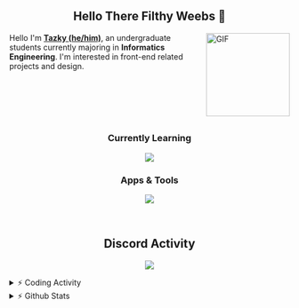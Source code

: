 <h2 align="center"> Hello There Filthy Weebs 👋 </h2>
<!-- <p>Hello I'm Tazky, an undergraduate students currently majoring in Informatics Engineering. I'm interested in front-end related projects and design.</p> -->
<img alt="GIF" align="right" width="150" style="border: 10px" src="https://i.imgur.com/KEfMEAu.gif"></img>

Hello I'm [**Tazky (he/him)**](https://tazky.site), an undergraduate students currently majoring in **Informatics Engineering**. I'm interested in front-end related projects and design.

<br>
<br>
<br>
<br>
<!-- Learning -->
<h2></h2>
<h3 align="center">Currently Learning</h3>
<p align="center">
<img src="https://skillicons.dev/icons?i=html,css,js,bootstrap,nodejs,mongodb,python,mysql&theme=dark"></img>
</p>

<!-- Apps and Tools -->
<h3 align="center">Apps & Tools</h3>
<p align="center">
<img src="https://skillicons.dev/icons?i=ps,vscode,discord,bots&theme=dark"></img>
</p>
<br>

<!-- Discord Section -->
<h2 align="center">Discord Activity</h2>
<p align="center">
<a href="https://discord.com/users/373404212748484608"><img src="https://lanyard.cnrad.dev/api/373404212748484608">
</a>
</p>

<!-- Coding Section -->
<details>
    <summary>⚡ Coding Activity</summary>
    <br>
<p align="center">
<a>
    <img width="600" src="https://wakatime.com/share/@ZyrexFX/eeb811ad-e2cd-497f-8b09-8b6934a49e56.svg" style="border-radius: 5%"></img>
</a>
</p>
</details>

<!-- Github Stats -->
<details>
    <summary>⚡ Github Stats</summary>
    <br>
<p align="center">
<img height="150" src="https://forked-github-readme-stats-git-main-zyrexfxs-projects.vercel.app/api?username=ZyrexFX&theme=tokyonight&count_private=true&hide_border=true&line_height=20&include_all_commits=true"></img>
<img height="150" src="https://forked-github-readme-stats-git-main-zyrexfxs-projects.vercel.app/api/top-langs/?username=ZyrexFX&layout=compact&theme=tokyonight&count_private=true&hide_border=true"></img>

</p>
</details>
